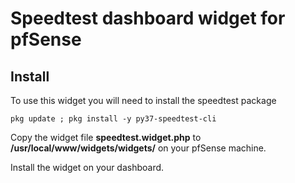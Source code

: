 # Speedtest dashboard widget for pfSense

## Install

To use this widget you will need to install the speedtest package

```
pkg update ; pkg install -y py37-speedtest-cli
```

Copy the widget file **speedtest.widget.php** to **/usr/local/www/widgets/widgets/** on your pfSense machine.

Install the widget on your dashboard.

